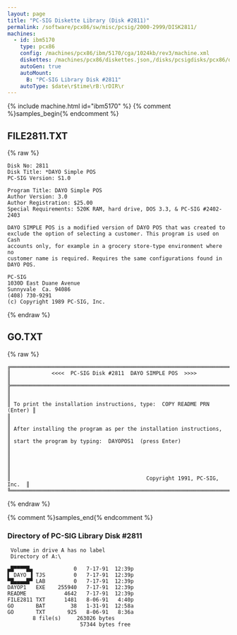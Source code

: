 ```yaml
---
layout: page
title: "PC-SIG Diskette Library (Disk #2811)"
permalink: /software/pcx86/sw/misc/pcsig/2000-2999/DISK2811/
machines:
  - id: ibm5170
    type: pcx86
    config: /machines/pcx86/ibm/5170/cga/1024kb/rev3/machine.xml
    diskettes: /machines/pcx86/diskettes.json,/disks/pcsigdisks/pcx86/diskettes.json
    autoGen: true
    autoMount:
      B: "PC-SIG Library Disk #2811"
    autoType: $date\r$time\rB:\rDIR\r
---
```


{% include machine.html id="ibm5170" %}
{% comment %}samples_begin{% endcomment %}

## FILE2811.TXT

{% raw %}
```
Disk No: 2811                                                           
Disk Title: *DAYO Simple POS                                            
PC-SIG Version: S1.0                                                    
                                                                        
Program Title: DAYO Simple POS                                          
Author Version: 3.0                                                     
Author Registration: $25.00                                             
Special Requirements: 520K RAM, hard drive, DOS 3.3, & PC-SIG #2402-2403
                                                                        
DAYO SIMPLE POS is a modified version of DAYO POS that was created to   
exclude the option of selecting a customer. This program is used on Cash
accounts only, for example in a grocery store-type environment where no 
customer name is required. Requires the same configurations found in    
DAYO POS.                                                               
                                                                        
PC-SIG                                                                  
1030D East Duane Avenue                                                 
Sunnyvale  Ca. 94086                                                    
(408) 730-9291                                                          
(c) Copyright 1989 PC-SIG, Inc.                                         
```
{% endraw %}

## GO.TXT

{% raw %}
```
╔═════════════════════════════════════════════════════════════════════════╗
║             <<<<  PC-SIG Disk #2811  DAYO SIMPLE POS  >>>>              ║
╠═════════════════════════════════════════════════════════════════════════╣
║                                                                         ║
║ To print the installation instructions, type:  COPY README PRN  (Enter) ║
║                                                                         ║
║ After installing the program as per the installation instructions,      ║
║ start the program by typing:  DAYOPOS1  (press Enter)                   ║
║                                                                         ║
║                                                                         ║
║                                           Copyright 1991, PC-SIG, Inc.  ║
╚═════════════════════════════════════════════════════════════════════════╝
```
{% endraw %}

{% comment %}samples_end{% endcomment %}

### Directory of PC-SIG Library Disk #2811

     Volume in drive A has no label
     Directory of A:\

    ▄█▀▀▀▀█▄             0   7-17-91  12:39p
    ▌ DAYO ▐ TJS         0   7-17-91  12:39p
    ▀█▄▄▄▄█▀ LAB         0   7-17-91  12:39p
    DAYOP1   EXE    255940   7-17-91  12:39p
    README            4642   7-17-91  12:39p
    FILE2811 TXT      1481   8-06-91   4:40p
    GO       BAT        38   1-31-91  12:58a
    GO       TXT       925   8-06-91   8:36a
            8 file(s)     263026 bytes
                           57344 bytes free
